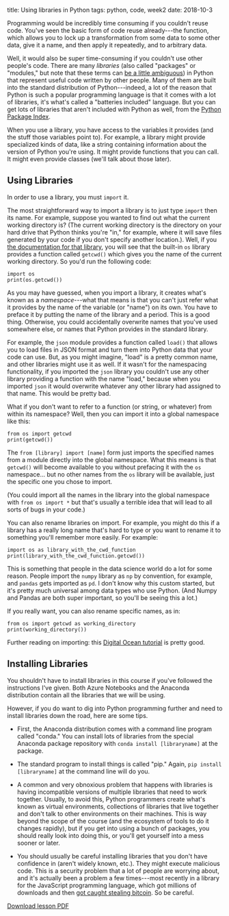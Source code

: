 title: Using libraries in Python
tags: python, code, week2
date: 2018-10-3

Programming would be incredibly time consuming if you couldn't reuse code. You've seen the basic form of code reuse already---the function, which allows you to lock up a transformation from some data to some other data, give it a name, and then apply it repeatedly, and to arbitrary data. 

Well, it would also be super time-consuming if you couldn't use other people's code. There are many *libraries* (also called "packages" or "modules," but note that these terms can [be a little ambiguous](https://stackoverflow.com/questions/19198166/whats-the-difference-between-a-module-and-a-library-in-python)) in Python that represent useful code written by other people.  Many of them are built into the standard distribution of Python---indeed, a lot of the reason that Python is such a popular programming language is that it comes with a lot of libraries, it's what's called a "batteries included" language. But you can get lots of libraries that aren't included with Python as well, from the [Python Package Index](https://pypi.org).

When you use a library, you have access to the variables it provides (and the stuff those variables point to). For example, a library might provide specialized kinds of data, like a string containing information about the version of Python you're using. It might provide functions that you can call. It might even provide classes (we'll talk about those later). 

## Using Libraries

In order to use a library, you must `import` it. 

The most straightforward way to import a library is to just type `import` then its name.  For example, suppose you wanted to find out what the current working directory is?  (The current working directory is the directory on your hard drive that Python thinks you're "in," for example, where it will save files generated by your code if you don't specify another location.). Well, if you [the documentation for that library](https://docs.python.org/3/library/os.html), you will see that the built-in `os` library provides a function called `getcwd()` which gives you the name of the current working directory.  So you'd run the following code:

```
import os
print(os.getcwd())
```

As you may have guessed, when you import a library, it creates what's known as a *namespace*---what that means is that you can't just refer what it provides by the name of the variable (or "name") on its own. You have to preface it by putting the name of the library and a period.  This is a good thing. Otherwise, you could accidentally overwrite names that you've used somewhere else, or names that Python provides in the standard library. 

For example, the `json` module provides a function called `load()` that allows you to load files in JSON format and turn them into Python data that your code can use. But, as you might imagine, "load" is a pretty common name, and other libraries might use it as well. If it wasn't for the namespacing functionality, if you imported the `json` library you couldn't use any other library providing a function with the name "load," because when you imported `json` it would overwrite whatever any other library had assigned to that name. This would be pretty bad. 

What if you don't want to refer to a function (or string, or whatever) from within its namespace?  Well, then you can import it into a global namespace like this: 


```
from os import getcwd
print(getcwd())
```

The `from [library] import [name]` form just imports the specified names from a module directly into the global namespace. What this means is that `getcwd()` will become available to you without prefacing it with the `os` namespace... but no other names from the `os` library will be available, just the specific one you chose to import.

(You could import all the names in the library into the global namespace with `from os import *` but that's usually a terrible idea that will lead to all sorts of bugs in your code.)

You can also rename libraries on import. For example, you might do this if a library has a really long name that's hard to type or you want to rename it to something you'll remember more easily. For example:

```
import os as library_with_the_cwd_function
print(library_with_the_cwd_function.getcwd())
```

This is something that people in the data science world do a lot for some reason. People import the `numpy` library as `np` by convention, for example, and `pandas` gets imported as `pd`.  I don't know why this custom started, but it's pretty much universal among data types who use Python. (And Numpy and Pandas are both super important, so you'll be seeing this a lot.) 

If you really want, you can also rename specific names, as in: 

```
from os import getcwd as working_directory
print(working_directory())
```

Further reading on importing: this [Digital Ocean tutorial](https://www.digitalocean.com/community/tutorials/how-to-import-modules-in-python-3) is pretty good.  


## Installing Libraries

You shouldn't have to install libraries in this course if you've followed the instructions I've given. Both Azure Notebooks and the Anaconda distribution contain all the libraries that we will be using.  

However, if you do want to dig into Python programming further and need to install libraries down the road, here are some tips.

- First, the Anaconda distribution comes with a command line program called "conda."  You can install lots of libraries from the special Anaconda package repository with `conda install [libraryname]` at the package. 

- The standard program to install things is called "pip."  Again, `pip install [libraryname]` at the command line will do you.

- A common and very obnoxious problem that happens with libraries is having incompatible versions of multiple libraries that need to work together. Usually, to avoid this, Python programmers create what's known as virtual environments, collections of libraries that live together and don't talk to other environments on their machines. This is way beyond the scope of the course (and the ecosystem of tools to do it changes rapidly), but if you get into using a bunch of packages, you should really look into doing this, or you'll get yourself into a mess sooner or later.

- You should usually be careful installing libraries that you don't have confidence in (aren't widely known, etc.). They might execute malicious code. This is a security problem that a lot of people are worrying about, and it's actually been a problem a few times---most recently in a library for the JavaScript programming language, which got millions of downloads and then [got caught stealing bitcoin](https://snyk.io/blog/malicious-code-found-in-npm-package-event-stream/). So be careful. 

[Download lesson PDF]({attach}../images/libraries.pdf)


